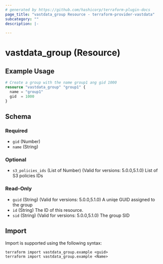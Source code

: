 ```yaml
---
# generated by https://github.com/hashicorp/terraform-plugin-docs
page_title: "vastdata_group Resource - terraform-provider-vastdata"
subcategory: ""
description: |-
  
---
```


# vastdata_group (Resource)



## Example Usage

```terraform
# Create a group with the name group1 ang gid 1000
resource "vastdata_group" "group1" {
  name = "group1"
  gid  = 1000
}
```

<!-- schema generated by tfplugindocs -->
## Schema

### Required

- `gid` (Number)
- `name` (String)

### Optional

- `s3_policies_ids` (List of Number) (Valid for versions: 5.0.0,5.1.0) List of S3 policies IDs

### Read-Only

- `guid` (String) (Valid for versions: 5.0.0,5.1.0) A uniqe GUID assigned to the group
- `id` (String) The ID of this resource.
- `sid` (String) (Valid for versions: 5.0.0,5.1.0) The group SID

## Import

Import is supported using the following syntax:

```shell
terraform import vastdata_group.example <guid>
terraform import vastdata_group.example <Name>
```

